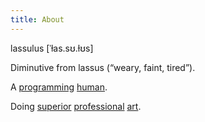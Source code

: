 ```yaml
---
title: About
---
```

lassulus [ˈɫas.sʊ.ɫʊs]

Diminutive from lassus (“weary, faint, tired”).

A [programming](https://en.wikipedia.org/wiki/Computer_programming) [human](https://en.wikipedia.org/wiki/Human).

Doing [superior](https://en.wikipedia.org/wiki/Superior) [professional](https://en.wikipedia.org/wiki/Professional) [art](/art.html).
